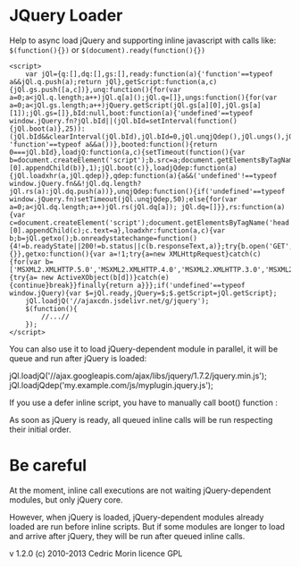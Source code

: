 JQuery Loader
=============

Help to async load jQuery and supporting inline javascript with calls like: `$(function(){})` or `$(document).ready(function(){})`

```
<script>
	var jQl={q:[],dq:[],gs:[],ready:function(a){'function'==typeof a&&jQl.q.push(a);return jQl},getScript:function(a,c){jQl.gs.push([a,c])},unq:function(){for(var a=0;a<jQl.q.length;a++)jQl.q[a]();jQl.q=[]},ungs:function(){for(var a=0;a<jQl.gs.length;a++)jQuery.getScript(jQl.gs[a][0],jQl.gs[a][1]);jQl.gs=[]},bId:null,boot:function(a){'undefined'==typeof window.jQuery.fn?jQl.bId||(jQl.bId=setInterval(function(){jQl.boot(a)},25)):(jQl.bId&&clearInterval(jQl.bId),jQl.bId=0,jQl.unqjQdep(),jQl.ungs(),jQuery(jQl.unq()), 'function'==typeof a&&a())},booted:function(){return 0===jQl.bId},loadjQ:function(a,c){setTimeout(function(){var b=document.createElement('script');b.src=a;document.getElementsByTagName('head')[0].appendChild(b)},1);jQl.boot(c)},loadjQdep:function(a){jQl.loadxhr(a,jQl.qdep)},qdep:function(a){a&&('undefined'!==typeof window.jQuery.fn&&!jQl.dq.length?jQl.rs(a):jQl.dq.push(a))},unqjQdep:function(){if('undefined'==typeof window.jQuery.fn)setTimeout(jQl.unqjQdep,50);else{for(var a=0;a<jQl.dq.length;a++)jQl.rs(jQl.dq[a]); jQl.dq=[]}},rs:function(a){var c=document.createElement('script');document.getElementsByTagName('head')[0].appendChild(c);c.text=a},loadxhr:function(a,c){var b;b=jQl.getxo();b.onreadystatechange=function(){4!=b.readyState||200!=b.status||c(b.responseText,a)};try{b.open('GET',a,!0),b.send('')}catch(d){}},getxo:function(){var a=!1;try{a=new XMLHttpRequest}catch(c){for(var b=['MSXML2.XMLHTTP.5.0','MSXML2.XMLHTTP.4.0','MSXML2.XMLHTTP.3.0','MSXML2.XMLHTTP','Microsoft.XMLHTTP'],d=0;d<b.length;++d){try{a= new ActiveXObject(b[d])}catch(e){continue}break}}finally{return a}}};if('undefined'==typeof window.jQuery){var $=jQl.ready,jQuery=$;$.getScript=jQl.getScript};
	jQl.loadjQ('//ajaxcdn.jsdelivr.net/g/jquery');
	$(function(){
		//...//
	});
</script>
```

You can also use it to load jQuery-dependent module in parallel,
it will be queue and run after jQuery is loaded:

jQl.loadjQ('//ajax.googleapis.com/ajax/libs/jquery/1.7.2/jquery.min.js');
jQl.loadjQdep('my.example.com/js/myplugin.jquery.js');

If you use a defer inline script, you have to manually call boot() function :

<script defer="defer" type="text/javascript" src="//ajax.googleapis.com/ajax/libs/jquery/1.7.2/jquery.min.js"></script>
<script type="text/javascript">jQl.boot();</script>


As soon as jQuery is ready,
all queued inline calls will be run respecting their initial order.

Be careful
==========

At the moment, inline call executions are not waiting jQuery-dependent modules,
but only jQuery core.

However, when jQuery is loaded, jQuery-dependent modules already loaded
are run before inline scripts. But if some modules are longer to load and arrive
after jQuery, they will be run after queued inline calls.

v 1.2.0
(c) 2010-2013 Cedric Morin licence GPL
